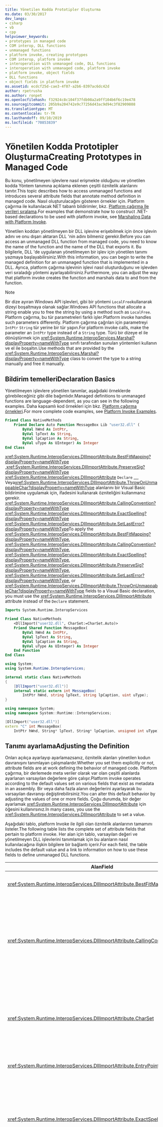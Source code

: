 ```yaml
---
title: Yönetilen Kodda Prototipler Oluşturma
ms.date: 03/30/2017
dev_langs:
- csharp
- vb
- cpp
helpviewer_keywords:
- prototypes in managed code
- COM interop, DLL functions
- unmanaged functions
- platform invoke, creating prototypes
- COM interop, platform invoke
- interoperation with unmanaged code, DLL functions
- interoperation with unmanaged code, platform invoke
- platform invoke, object fields
- DLL functions
- object fields in platform invoke
ms.assetid: ecdcf25d-cae3-4f07-a2b6-8397ac6dc42d
author: rpetrusha
ms.author: ronpet
ms.openlocfilehash: f32924c8c104f37fdb98a2a9ff104b6f6c19e478
ms.sourcegitcommit: 205b9a204742e9c77256d43ac9d94c3f82909808
ms.translationtype: MT
ms.contentlocale: tr-TR
ms.lasthandoff: 09/10/2019
ms.locfileid: "70853839"
---
```

# <a name="creating-prototypes-in-managed-code"></a><span data-ttu-id="38a57-102">Yönetilen Kodda Prototipler Oluşturma</span><span class="sxs-lookup"><span data-stu-id="38a57-102">Creating Prototypes in Managed Code</span></span>
<span data-ttu-id="38a57-103">Bu konu, yönetilmeyen işlevlere nasıl erişmekte olduğunu ve yönetilen kodda Yöntem tanımına açıklama eklenen çeşitli öznitelik alanlarını tanıtır.</span><span class="sxs-lookup"><span data-stu-id="38a57-103">This topic describes how to access unmanaged functions and introduces several attribute fields that annotate method definition in managed code.</span></span> <span data-ttu-id="38a57-104">Nasıl oluşturulacağını gösteren örnekler için. Platform çağırma ile kullanılacak NET tabanlı bildirimler, bkz. [Platform çağırma Ile verileri sıralama](marshaling-data-with-platform-invoke.md).</span><span class="sxs-lookup"><span data-stu-id="38a57-104">For examples that demonstrate how to construct .NET-based declarations to be used with platform invoke, see [Marshaling Data with Platform Invoke](marshaling-data-with-platform-invoke.md).</span></span>  
  
 <span data-ttu-id="38a57-105">Yönetilen koddan yönetilmeyen bir DLL işlevine erişebilmek için önce işlevin adını ve onu dışarı aktaran DLL 'nin adını bilmeniz gerekir.</span><span class="sxs-lookup"><span data-stu-id="38a57-105">Before you can access an unmanaged DLL function from managed code, you need to know the name of the function and the name of the DLL that exports it.</span></span> <span data-ttu-id="38a57-106">Bu bilgilerle, DLL 'de uygulanan yönetilmeyen bir işlev için yönetilen tanımı yazmaya başlayabilirsiniz.</span><span class="sxs-lookup"><span data-stu-id="38a57-106">With this information, you can begin to write the managed definition for an unmanaged function that is implemented in a DLL.</span></span> <span data-ttu-id="38a57-107">Ayrıca, platform çağırma işlevinin işlevi nasıl oluşturduğunu ve işlevden veri sıraladığı yöntemi ayarlayabilirsiniz.</span><span class="sxs-lookup"><span data-stu-id="38a57-107">Furthermore, you can adjust the way that platform invoke creates the function and marshals data to and from the function.</span></span>  
  
> [!NOTE]
> <span data-ttu-id="38a57-108">Bir dize ayıran Windows API işlevleri, gibi bir yöntemi `LocalFree`kullanarak dizeyi boşaltmaya olanak sağlar.</span><span class="sxs-lookup"><span data-stu-id="38a57-108">Windows API functions that allocate a string enable you to free the string by using a method such as `LocalFree`.</span></span> <span data-ttu-id="38a57-109">Platform çağırma, bu tür parametreleri farklı işler.</span><span class="sxs-lookup"><span data-stu-id="38a57-109">Platform invoke handles such parameters differently.</span></span> <span data-ttu-id="38a57-110">Platform çağırma çağrıları için parametreyi `IntPtr` `String` tür yerine bir tür yapın.</span><span class="sxs-lookup"><span data-stu-id="38a57-110">For platform invoke calls, make the parameter an `IntPtr` type instead of a `String` type.</span></span> <span data-ttu-id="38a57-111">Türü bir dizeye el ile dönüştürmek için <xref:System.Runtime.InteropServices.Marshal?displayProperty=nameWithType> sınıfı tarafından sunulan yöntemleri kullanın ve el ile boşaltın.</span><span class="sxs-lookup"><span data-stu-id="38a57-111">Use methods that are provided by the <xref:System.Runtime.InteropServices.Marshal?displayProperty=nameWithType> class to convert the type to a string manually and free it manually.</span></span>  
  
## <a name="declaration-basics"></a><span data-ttu-id="38a57-112">Bildirim temelleri</span><span class="sxs-lookup"><span data-stu-id="38a57-112">Declaration Basics</span></span>  
 <span data-ttu-id="38a57-113">Yönetilmeyen işlevlere yönetilen tanımlar, aşağıdaki örneklerde görebileceğiniz gibi dile bağımlıdır.</span><span class="sxs-lookup"><span data-stu-id="38a57-113">Managed definitions to unmanaged functions are language-dependent, as you can see in the following examples.</span></span> <span data-ttu-id="38a57-114">Daha kapsamlı kod örnekleri için bkz. [Platform çağırma örnekleri](platform-invoke-examples.md).</span><span class="sxs-lookup"><span data-stu-id="38a57-114">For more complete code examples, see [Platform Invoke Examples](platform-invoke-examples.md).</span></span>  
  
```vb
Friend Class NativeMethods
    Friend Declare Auto Function MessageBox Lib "user32.dll" (
        ByVal hWnd As IntPtr,
        ByVal lpText As String,
        ByVal lpCaption As String,
        ByVal uType As UInteger) As Integer
End Class
```
  
 <span data-ttu-id="38a57-115"><xref:System.Runtime.InteropServices.DllImportAttribute.BestFitMapping?displayProperty=nameWithType> ,<xref:System.Runtime.InteropServices.DllImportAttribute.PreserveSig?displayProperty=nameWithType> <xref:System.Runtime.InteropServices.DllImportAttribute> `Declare` ,,,, Veya<xref:System.Runtime.InteropServices.DllImportAttribute.ThrowOnUnmappableChar?displayProperty=nameWithType> alanlarını bir Visual Basic bildirimine uygulamak için, ifadesini kullanarak özniteliğini kullanmanız gerekir. <xref:System.Runtime.InteropServices.DllImportAttribute.CallingConvention?displayProperty=nameWithType> <xref:System.Runtime.InteropServices.DllImportAttribute.ExactSpelling?displayProperty=nameWithType> <xref:System.Runtime.InteropServices.DllImportAttribute.SetLastError?displayProperty=nameWithType></span><span class="sxs-lookup"><span data-stu-id="38a57-115">To apply the <xref:System.Runtime.InteropServices.DllImportAttribute.BestFitMapping?displayProperty=nameWithType>, <xref:System.Runtime.InteropServices.DllImportAttribute.CallingConvention?displayProperty=nameWithType>, <xref:System.Runtime.InteropServices.DllImportAttribute.ExactSpelling?displayProperty=nameWithType>, <xref:System.Runtime.InteropServices.DllImportAttribute.PreserveSig?displayProperty=nameWithType>, <xref:System.Runtime.InteropServices.DllImportAttribute.SetLastError?displayProperty=nameWithType>, or <xref:System.Runtime.InteropServices.DllImportAttribute.ThrowOnUnmappableChar?displayProperty=nameWithType> fields to a Visual Basic declaration, you must use the <xref:System.Runtime.InteropServices.DllImportAttribute> attribute instead of the `Declare` statement.</span></span>  
  
```vb
Imports System.Runtime.InteropServices

Friend Class NativeMethods
    <DllImport("user32.dll", CharSet:=CharSet.Auto)>
    Friend Shared Function MessageBox(
        ByVal hWnd As IntPtr,
        ByVal lpText As String,
        ByVal lpCaption As String,
        ByVal uType As UInteger) As Integer
    End Function
End Class
```
  
```csharp
using System;
using System.Runtime.InteropServices;

internal static class NativeMethods
{
    [DllImport("user32.dll")]
    internal static extern int MessageBox(
        IntPtr hWnd, string lpText, string lpCaption, uint uType);
}
```
  
```cpp
using namespace System;
using namespace System::Runtime::InteropServices;

[DllImport("user32.dll")]
extern "C" int MessageBox(
    IntPtr hWnd, String* lpText, String* lpCaption, unsigned int uType);
```
  
## <a name="adjusting-the-definition"></a><span data-ttu-id="38a57-116">Tanımı ayarlama</span><span class="sxs-lookup"><span data-stu-id="38a57-116">Adjusting the Definition</span></span>  
 <span data-ttu-id="38a57-117">Onları açıkça ayarlayıp ayarlamazsanız, öznitelik alanları yönetilen kodun davranışını tanımlayan çalışmalardır.</span><span class="sxs-lookup"><span data-stu-id="38a57-117">Whether you set them explicitly or not, attribute fields are at work defining the behavior of managed code.</span></span> <span data-ttu-id="38a57-118">Platform çağırma, bir derlemede meta veriler olarak var olan çeşitli alanlarda ayarlanan varsayılan değerlere göre çalışır.</span><span class="sxs-lookup"><span data-stu-id="38a57-118">Platform invoke operates according to the default values set on various fields that exist as metadata in an assembly.</span></span> <span data-ttu-id="38a57-119">Bir veya daha fazla alanın değerlerini ayarlayarak bu varsayılan davranışı değiştirebilirsiniz.</span><span class="sxs-lookup"><span data-stu-id="38a57-119">You can alter this default behavior by adjusting the values of one or more fields.</span></span> <span data-ttu-id="38a57-120">Çoğu durumda, bir değer ayarlamak <xref:System.Runtime.InteropServices.DllImportAttribute> için öğesini kullanırsınız.</span><span class="sxs-lookup"><span data-stu-id="38a57-120">In many cases, you use the <xref:System.Runtime.InteropServices.DllImportAttribute> to set a value.</span></span>  
  
 <span data-ttu-id="38a57-121">Aşağıdaki tablo, platform Invoke ile ilgili olan öznitelik alanlarının tamamını listeler.</span><span class="sxs-lookup"><span data-stu-id="38a57-121">The following table lists the complete set of attribute fields that pertain to platform invoke.</span></span> <span data-ttu-id="38a57-122">Her alan için tablo, varsayılan değeri ve yönetilmeyen DLL işlevlerini tanımlamak için bu alanların nasıl kullanılacağına ilişkin bilgilere bir bağlantı içerir.</span><span class="sxs-lookup"><span data-stu-id="38a57-122">For each field, the table includes the default value and a link to information on how to use these fields to define unmanaged DLL functions.</span></span>  
  
|<span data-ttu-id="38a57-123">Alan</span><span class="sxs-lookup"><span data-stu-id="38a57-123">Field</span></span>|<span data-ttu-id="38a57-124">Açıklama</span><span class="sxs-lookup"><span data-stu-id="38a57-124">Description</span></span>|  
|-----------|-----------------|  
|<xref:System.Runtime.InteropServices.DllImportAttribute.BestFitMapping>|<span data-ttu-id="38a57-125">En uygun eşlemeyi etkinleştirilir veya devre dışı bırakır.</span><span class="sxs-lookup"><span data-stu-id="38a57-125">Enables or disables best-fit mapping.</span></span>|  
|<xref:System.Runtime.InteropServices.DllImportAttribute.CallingConvention>|<span data-ttu-id="38a57-126">Yöntem bağımsız değişkenlerini geçirilerek kullanılacak çağırma kuralını belirtir.</span><span class="sxs-lookup"><span data-stu-id="38a57-126">Specifies the calling convention to use in passing method arguments.</span></span> <span data-ttu-id="38a57-127">Varsayılan `WinAPI`değer, 32 bit Intel tabanlı `__stdcall` platformlar için karşılık gelir.</span><span class="sxs-lookup"><span data-stu-id="38a57-127">The default is `WinAPI`, which corresponds to `__stdcall` for the 32-bit Intel-based platforms.</span></span>|  
|<xref:System.Runtime.InteropServices.DllImportAttribute.CharSet>|<span data-ttu-id="38a57-128">Denetim adı değiştirmeyi ve dize bağımsız değişkenlerinin işleve sıralanması gereken yolu.</span><span class="sxs-lookup"><span data-stu-id="38a57-128">Controls name mangling and the way that string arguments should be marshaled to the function.</span></span> <span data-ttu-id="38a57-129">Varsayılan, `CharSet.Ansi` değeridir.</span><span class="sxs-lookup"><span data-stu-id="38a57-129">The default is `CharSet.Ansi`.</span></span>|  
|<xref:System.Runtime.InteropServices.DllImportAttribute.EntryPoint>|<span data-ttu-id="38a57-130">Çağrılacak DLL giriş noktasını belirtir.</span><span class="sxs-lookup"><span data-stu-id="38a57-130">Specifies the DLL entry point to be called.</span></span>|  
|<xref:System.Runtime.InteropServices.DllImportAttribute.ExactSpelling>|<span data-ttu-id="38a57-131">Bir giriş noktasının karakter kümesine karşılık olarak değiştirilmesi gerekip gerekmediğini denetler.</span><span class="sxs-lookup"><span data-stu-id="38a57-131">Controls whether an entry point should be modified to correspond to the character set.</span></span> <span data-ttu-id="38a57-132">Varsayılan değer programlama diline göre değişir.</span><span class="sxs-lookup"><span data-stu-id="38a57-132">The default value varies by programming language.</span></span>|  
|<xref:System.Runtime.InteropServices.DllImportAttribute.PreserveSig>|<span data-ttu-id="38a57-133">Yönetilen yöntem imzasının bir HRESULT döndüren yönetilmeyen imzaya dönüştürülmesi gerekip gerekmediğini ve dönüş değeri için ek bir [Out, retval] bağımsız değişkenine sahip olup olmadığını denetler.</span><span class="sxs-lookup"><span data-stu-id="38a57-133">Controls whether the managed method signature should be transformed into an unmanaged signature that returns an HRESULT and has an additional [out, retval] argument for the return value.</span></span><br /><br /> <span data-ttu-id="38a57-134">Varsayılan `true` değer (imza dönüştürülmemelidir).</span><span class="sxs-lookup"><span data-stu-id="38a57-134">The default is `true` (the signature should not be transformed).</span></span>|  
|<xref:System.Runtime.InteropServices.DllImportAttribute.SetLastError>|<span data-ttu-id="38a57-135">Çağıran, metodu yürütürken bir hata `Marshal.GetLastWin32Error` oluşup oluşmadığını anlamak için API işlevini kullanmasını sağlar.</span><span class="sxs-lookup"><span data-stu-id="38a57-135">Enables the caller to use the `Marshal.GetLastWin32Error` API function to determine whether an error occurred while executing the method.</span></span> <span data-ttu-id="38a57-136">Visual Basic `true`, varsayılan, ve C# C++' de varsayılan ' dir `false`.</span><span class="sxs-lookup"><span data-stu-id="38a57-136">In Visual Basic, the default is `true`; in C# and C++, the default is `false`.</span></span>|  
|<xref:System.Runtime.InteropServices.DllImportAttribute.ThrowOnUnmappableChar>|<span data-ttu-id="38a57-137">Bir ANSI "?" karakterine dönüştürülmüş, eşlenebilir bir Unicode karakter üzerinde özel durum üretilmesini denetler.</span><span class="sxs-lookup"><span data-stu-id="38a57-137">Controls throwing of an exception on an unmappable Unicode character that is converted to an ANSI "?" character.</span></span>|  
  
 <span data-ttu-id="38a57-138">Ayrıntılı başvuru bilgileri için bkz <xref:System.Runtime.InteropServices.DllImportAttribute>.</span><span class="sxs-lookup"><span data-stu-id="38a57-138">For detailed reference information, see <xref:System.Runtime.InteropServices.DllImportAttribute>.</span></span>  
  
## <a name="platform-invoke-security-considerations"></a><span data-ttu-id="38a57-139">Platform çağırma güvenlik konuları</span><span class="sxs-lookup"><span data-stu-id="38a57-139">Platform invoke security considerations</span></span>  
 <span data-ttu-id="38a57-140">`Assert`, `Deny`Ve numaralandırmanınüyeleri<xref:System.Security.Permissions.SecurityAction> *Yığın ilerleme değiştiricileri*olarak adlandırılır. `PermitOnly`</span><span class="sxs-lookup"><span data-stu-id="38a57-140">The `Assert`, `Deny`, and `PermitOnly` members of the <xref:System.Security.Permissions.SecurityAction> enumeration are referred to as *stack walk modifiers*.</span></span> <span data-ttu-id="38a57-141">Bu Üyeler platform çağırma bildirimleri ve COM arabirim tanım dili (IDL) deyimlerinde bildirime dayalı öznitelikler olarak kullanılıyorsa yok sayılır.</span><span class="sxs-lookup"><span data-stu-id="38a57-141">These members are ignored if they are used as declarative attributes on platform invoke declarations and COM Interface Definition Language (IDL) statements.</span></span>  
  
### <a name="platform-invoke-examples"></a><span data-ttu-id="38a57-142">Platform Çağırma Örnekleri</span><span class="sxs-lookup"><span data-stu-id="38a57-142">Platform Invoke Examples</span></span>  
 <span data-ttu-id="38a57-143">Bu bölümdeki platform çağırma örnekleri, yığın yürüme değiştiricilerine sahip `RegistryPermission` özniteliğin kullanımını gösterir.</span><span class="sxs-lookup"><span data-stu-id="38a57-143">The platform invoke samples in this section illustrate the use of the `RegistryPermission` attribute with the stack walk modifiers.</span></span>  
  
 <span data-ttu-id="38a57-144"><xref:System.Security.Permissions.SecurityAction>Aşağıdaki örnekte `Assert` ,,`PermitOnly` ve değiştiricileri yok sayılır. `Deny`</span><span class="sxs-lookup"><span data-stu-id="38a57-144">In the following example, the <xref:System.Security.Permissions.SecurityAction>`Assert`, `Deny`, and `PermitOnly` modifiers are ignored.</span></span>  
  
```csharp  
[DllImport("MyClass.dll", EntryPoint = "CallRegistryPermission")]  
[RegistryPermission(SecurityAction.Assert, Unrestricted = true)]  
    private static extern bool CallRegistryPermissionAssert();  
  
[DllImport("MyClass.dll", EntryPoint = "CallRegistryPermission")]  
[RegistryPermission(SecurityAction.Deny, Unrestricted = true)]  
    private static extern bool CallRegistryPermissionDeny();  
  
[DllImport("MyClass.dll", EntryPoint = "CallRegistryPermission")]  
[RegistryPermission(SecurityAction.PermitOnly, Unrestricted = true)]  
    private static extern bool CallRegistryPermissionDeny();  
```  
  
 <span data-ttu-id="38a57-145">Ancak, `Demand` aşağıdaki örnekteki değiştirici kabul edilir.</span><span class="sxs-lookup"><span data-stu-id="38a57-145">However, the `Demand` modifier in the following example is accepted.</span></span>  
  
```csharp
[DllImport("MyClass.dll", EntryPoint = "CallRegistryPermission")]  
[RegistryPermission(SecurityAction.Demand, Unrestricted = true)]  
    private static extern bool CallRegistryPermissionDeny();  
```  
  
 <span data-ttu-id="38a57-146"><xref:System.Security.Permissions.SecurityAction>değiştiriciler, platform çağırma çağrısını içeren (sarmalanmış) bir sınıfa yerleştirilirse doğru çalışır.</span><span class="sxs-lookup"><span data-stu-id="38a57-146"><xref:System.Security.Permissions.SecurityAction> modifiers do work correctly if they are placed on a class that contains (wraps) the platform invoke call.</span></span>  
  
```cpp  
      [RegistryPermission(SecurityAction.Demand, Unrestricted = true)]  
public ref class PInvokeWrapper  
{  
public:  
[DllImport("MyClass.dll", EntryPoint = "CallRegistryPermission")]  
    private static extern bool CallRegistryPermissionDeny();  
};  
```  
  
```csharp  
[RegistryPermission(SecurityAction.Demand, Unrestricted = true)]  
class PInvokeWrapper  
{  
[DllImport("MyClass.dll", EntryPoint = "CallRegistryPermission")]  
    private static extern bool CallRegistryPermissionDeny();  
}  
```  
  
 <span data-ttu-id="38a57-147"><xref:System.Security.Permissions.SecurityAction>değiştiriciler, platform çağırma çağrısının çağıranına yerleştirildikleri iç içe geçmiş bir senaryoda da doğru çalışır:</span><span class="sxs-lookup"><span data-stu-id="38a57-147"><xref:System.Security.Permissions.SecurityAction> modifiers also work correctly in a nested scenario where they are placed on the caller of the platform invoke call:</span></span>  
  
```cpp  
      {  
public ref class PInvokeWrapper  
public:  
    [DllImport("MyClass.dll", EntryPoint = "CallRegistryPermission")]  
    private static extern bool CallRegistryPermissionDeny();  
  
    [RegistryPermission(SecurityAction.Demand, Unrestricted = true)]  
    public static bool CallRegistryPermission()  
    {  
     return CallRegistryPermissionInternal();  
    }  
};  
```  
  
```csharp  
class PInvokeScenario  
{  
    [DllImport("MyClass.dll", EntryPoint = "CallRegistryPermission")]  
    private static extern bool CallRegistryPermissionInternal();  
  
    [RegistryPermission(SecurityAction.Assert, Unrestricted = true)]  
    public static bool CallRegistryPermission()  
    {  
     return CallRegistryPermissionInternal();  
    }  
}  
```  
  
#### <a name="com-interop-examples"></a><span data-ttu-id="38a57-148">COM birlikte çalışabilirlik örnekleri</span><span class="sxs-lookup"><span data-stu-id="38a57-148">COM Interop Examples</span></span>  
 <span data-ttu-id="38a57-149">Bu bölümdeki com birlikte çalışabilirlik örnekleri, yığın yürüme değiştiricilerine `RegistryPermission` sahip özniteliğin kullanımını gösterir.</span><span class="sxs-lookup"><span data-stu-id="38a57-149">The COM interop samples in this section illustrate the use of the `RegistryPermission` attribute with the stack walk modifiers.</span></span>  
  
 <span data-ttu-id="38a57-150">Aşağıdaki com birlikte çalışma arabirimi bildirimleri, önceki `Assert`bölümde `Deny`bulunan Platform `PermitOnly` çağırma örneklerine benzer şekilde,, ve değiştiricilerini yoksayar.</span><span class="sxs-lookup"><span data-stu-id="38a57-150">The following COM interop interface declarations ignore the `Assert`, `Deny`, and `PermitOnly` modifiers, similarly to the platform invoke examples in the previous section.</span></span>  
  
```csharp
[ComImport, Guid("12345678-43E6-43c9-9A13-47F40B338DE0")]  
interface IAssertStubsItf  
{  
[RegistryPermission(SecurityAction.Assert, Unrestricted = true)]  
    bool CallRegistryPermission();  
[FileIOPermission(SecurityAction.Assert, Unrestricted = true)]  
    bool CallFileIoPermission();  
}  
  
[ComImport, Guid("12345678-43E6-43c9-9A13-47F40B338DE0")]  
interface IDenyStubsItf  
{  
[RegistryPermission(SecurityAction.Deny, Unrestricted = true)]  
    bool CallRegistryPermission();  
[FileIOPermission(SecurityAction.Deny, Unrestricted = true)]  
    bool CallFileIoPermission();  
}  
  
[ComImport, Guid("12345678-43E6-43c9-9A13-47F40B338DE0")]  
interface IAssertStubsItf  
{  
[RegistryPermission(SecurityAction.PermitOnly, Unrestricted = true)]  
    bool CallRegistryPermission();  
[FileIOPermission(SecurityAction.PermitOnly, Unrestricted = true)]  
    bool CallFileIoPermission();  
}  
```  
  
 <span data-ttu-id="38a57-151">Ek olarak, `Demand` aşağıdaki örnekte gösterildiği gibi, değiştirici com birlikte çalışma arabirimi bildirim senaryolarında kabul edilmez.</span><span class="sxs-lookup"><span data-stu-id="38a57-151">Additionally, the `Demand` modifier is not accepted in COM interop interface declaration scenarios, as shown in the following example.</span></span>  
  
```csharp  
[ComImport, Guid("12345678-43E6-43c9-9A13-47F40B338DE0")]  
interface IDemandStubsItf  
{  
[RegistryPermission(SecurityAction.Demand, Unrestricted = true)]  
    bool CallRegistryPermission();  
[FileIOPermission(SecurityAction.Demand, Unrestricted = true)]  
    bool CallFileIoPermission();  
}  
```  
  
## <a name="see-also"></a><span data-ttu-id="38a57-152">Ayrıca bkz.</span><span class="sxs-lookup"><span data-stu-id="38a57-152">See also</span></span>

- [<span data-ttu-id="38a57-153">Yönetilmeyen DLL İşlevlerini Kullanma</span><span class="sxs-lookup"><span data-stu-id="38a57-153">Consuming Unmanaged DLL Functions</span></span>](consuming-unmanaged-dll-functions.md)
- [<span data-ttu-id="38a57-154">Giriş Noktası Belirtme</span><span class="sxs-lookup"><span data-stu-id="38a57-154">Specifying an Entry Point</span></span>](specifying-an-entry-point.md)
- [<span data-ttu-id="38a57-155">Karakter Kümesi Belirtme</span><span class="sxs-lookup"><span data-stu-id="38a57-155">Specifying a Character Set</span></span>](specifying-a-character-set.md)
- [<span data-ttu-id="38a57-156">Platform Çağırma Örnekleri</span><span class="sxs-lookup"><span data-stu-id="38a57-156">Platform Invoke Examples</span></span>](platform-invoke-examples.md)
- <span data-ttu-id="38a57-157">[Platform çağırma güvenlik konuları](https://docs.microsoft.com/previous-versions/dotnet/netframework-4.0/bb397754(v=vs.100))</span><span class="sxs-lookup"><span data-stu-id="38a57-157">[Platform Invoke Security Considerations](https://docs.microsoft.com/previous-versions/dotnet/netframework-4.0/bb397754(v=vs.100))</span></span>
- [<span data-ttu-id="38a57-158">DLL'lerde İşlevleri Tanımlama</span><span class="sxs-lookup"><span data-stu-id="38a57-158">Identifying Functions in DLLs</span></span>](identifying-functions-in-dlls.md)
- [<span data-ttu-id="38a57-159">DLL İşlevleri için bir Sınıf Oluşturma</span><span class="sxs-lookup"><span data-stu-id="38a57-159">Creating a Class to Hold DLL Functions</span></span>](creating-a-class-to-hold-dll-functions.md)
- [<span data-ttu-id="38a57-160">DLL İşlevini Çağırma</span><span class="sxs-lookup"><span data-stu-id="38a57-160">Calling a DLL Function</span></span>](calling-a-dll-function.md)
